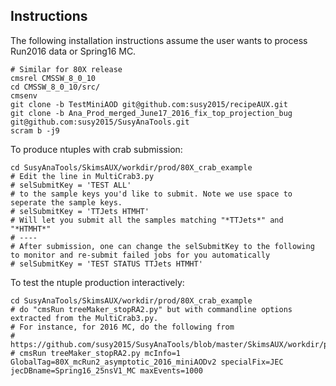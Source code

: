 ## Instructions

The following installation instructions assume the user wants to process Run2016 data or Spring16 MC.

```
# Similar for 80X release
cmsrel CMSSW_8_0_10
cd CMSSW_8_0_10/src/
cmsenv
git clone -b TestMiniAOD git@github.com:susy2015/recipeAUX.git
git clone -b Ana_Prod_merged_June17_2016_fix_top_projection_bug git@github.com:susy2015/SusyAnaTools.git
scram b -j9
```

To produce ntuples with crab submission:
```
cd SusyAnaTools/SkimsAUX/workdir/prod/80X_crab_example
# Edit the line in MultiCrab3.py
# selSubmitKey = 'TEST ALL'
# to the sample keys you'd like to submit. Note we use space to seperate the sample keys.
# selSubmitKey = 'TTJets HTMHT'
# Will let you submit all the samples matching "*TTJets*" and "*HTMHT*"
# ----
# After submission, one can change the selSubmitKey to the following to monitor and re-submit failed jobs for you automatically
# selSubmitKey = 'TEST STATUS TTJets HTMHT'
```

To test the ntuple production interactively:
```
cd SusyAnaTools/SkimsAUX/workdir/prod/80X_crab_example
# do "cmsRun treeMaker_stopRA2.py" but with commandline options extracted from the MultiCrab3.py.
# For instance, for 2016 MC, do the following from
# https://github.com/susy2015/SusyAnaTools/blob/master/SkimsAUX/workdir/prod/80X_crab_example/MultiCrab3.py#L271:
# cmsRun treeMaker_stopRA2.py mcInfo=1 GlobalTag=80X_mcRun2_asymptotic_2016_miniAODv2 specialFix=JEC jecDBname=Spring16_25nsV1_MC maxEvents=1000
```
